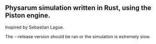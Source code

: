 ## Physarum simulation written in Rust, using the Piston engine.

Inspired by Sebastian Lague.

The --release version should be ran or the simulation is extremely slow.
